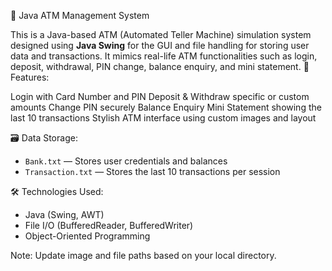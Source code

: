 🏦 Java ATM Management System

This is a Java-based ATM (Automated Teller Machine) simulation system designed using **Java Swing** for the GUI and file handling for storing user data and transactions. 
It mimics real-life ATM functionalities such as login, deposit, withdrawal, PIN change, balance enquiry, and mini statement.
📁 Features:

Login with Card Number and PIN
Deposit & Withdraw specific or custom amounts
Change PIN securely
Balance Enquiry
Mini Statement showing the last 10 transactions
Stylish ATM interface using custom images and layout

🗃️ Data Storage:

* `Bank.txt` — Stores user credentials and balances
* `Transaction.txt` — Stores the last 10 transactions per session

🛠️ Technologies Used:

* Java (Swing, AWT)
* File I/O (BufferedReader, BufferedWriter)
* Object-Oriented Programming

Note: Update image and file paths based on your local directory.

